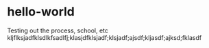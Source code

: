 # hello-world
Testing out the process, school, etc
kljflksjadfklsdlkfsadlfj;klasjdfklsjadf;klsjadf;ajsdf;kljasdf;ajksd;fklasdf
